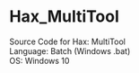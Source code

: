 # Hax_MultiTool
Source Code for Hax: MultiTool<br>
Language: Batch (Windows .bat)<br>
OS: Windows 10<br>



